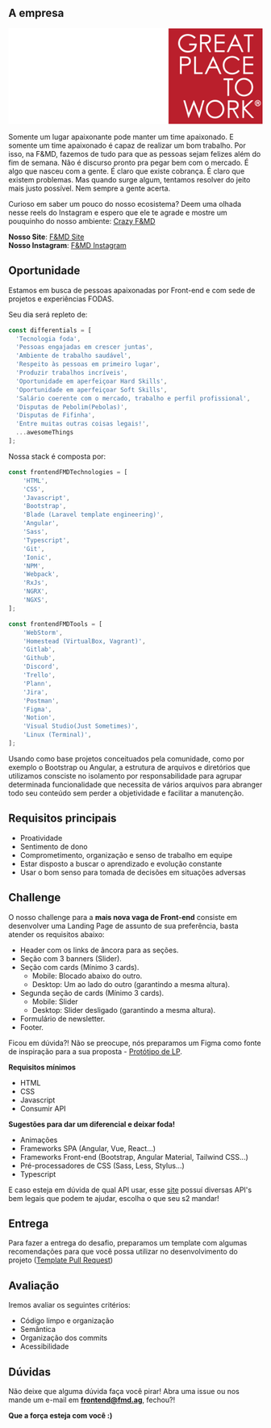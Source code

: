 ## A empresa
![alt text](assets/logo.svg)

Somente um lugar apaixonante pode manter um time apaixonado. E somente um time apaixonado é capaz de realizar um bom trabalho. Por isso, na F&MD, fazemos de tudo para que as pessoas sejam felizes além do fim de semana. Não é discurso pronto pra pegar bem com o mercado. É algo que nasceu com a gente. É claro que existe cobrança. É claro que existem problemas. Mas quando surge algum, tentamos resolver do jeito mais justo possível. Nem sempre a gente acerta.

Curioso em saber um pouco do nosso ecosistema? Deem uma olhada nesse reels do Instagram e espero que ele 
te agrade e mostre um pouquinho do nosso ambiente: [Crazy F&MD](https://www.instagram.com/p/CjJUzHTLjo1/)

<b>Nosso Site</b>: [F&MD Site](https://fmd.ag/)
<br>
<b>Nosso Instagram</b>: [F&MD Instagram](https://www.instagram.com/agenciafmd/)

## Oportunidade
Estamos em busca de pessoas apaixonadas por Front-end e com sede de projetos e experiências FODAS.

Seu dia será repleto de: 
```javascript
const differentials = [
  'Tecnologia foda',
  'Pessoas engajadas em crescer juntas',
  'Ambiente de trabalho saudável',
  'Respeito às pessoas em primeiro lugar',
  'Produzir trabalhos incríveis',
  'Oportunidade em aperfeiçoar Hard Skills',
  'Oportunidade em aperfeiçoar Soft Skills',
  'Salário coerente com o mercado, trabalho e perfil profissional',
  'Disputas de Pebolim(Pebolas)',
  'Disputas de Fifinha',
  'Entre muitas outras coisas legais!',
  ...awesomeThings
];
```

Nossa stack é composta por: 

````javascript
const frontendFMDTechnologies = [
    'HTML',
    'CSS',
    'Javascript',
    'Bootstrap',
    'Blade (Laravel template engineering)',
    'Angular',
    'Sass',
    'Typescript',
    'Git',
    'Ionic',
    'NPM',
    'Webpack',
    'RxJs',
    'NGRX',
    'NGXS',
];
````
````javascript
const frontendFMDTools = [
    'WebStorm',
    'Homestead (VirtualBox, Vagrant)',
    'Gitlab',
    'Github',
    'Discord',
    'Trello',
    'Plann',
    'Jira',
    'Postman',
    'Figma',
    'Notion',
    'Visual Studio(Just Sometimes)',
    'Linux (Terminal)',
];
````

Usando como base projetos conceituados pela comunidade, como por exemplo o Bootstrap ou Angular, a estrutura de arquivos e diretórios que utilizamos consciste no isolamento por responsabilidade para agrupar determinada funcionalidade que necessita de vários arquivos para abranger todo seu conteúdo sem perder a objetividade e facilitar a manutenção.

## Requisitos principais 
- Proatividade
- Sentimento de dono
- Comprometimento, organização e senso de trabalho em equipe
- Estar disposto a buscar o aprendizado e evolução constante
- Usar o bom senso para tomada de decisões em situações adversas

## Challenge

O nosso challenge para a <b>mais nova vaga de Front-end</b> consiste em desenvolver uma Landing Page de assunto de
sua preferência, basta atender os requisitos abaixo:

- Header com os links de âncora para as seções. 
- Seção com 3 banners (Slider).
- Seção com cards (Mínimo 3 cards).
  - Mobile: Blocado abaixo do outro.
  - Desktop: Um ao lado do outro (garantindo a mesma altura).
- Segunda seção de cards (Mínimo 3 cards).
  - Mobile: Slider
  - Desktop: Slider desligado (garantindo a mesma altura).
- Formulário de newsletter.
- Footer.

Ficou em dúvida?! Não se preocupe, nós preparamos um Figma como fonte de inspiração para a sua proposta - [Protótipo de LP](https://www.figma.com/file/SSTsobmlfwSgfxIpk1OWqP/Desafio-para-vaga-de-Front-End?node-id=201%3A9&t=H4tzwZSQRHgv9rGl-1).

<b>Requisitos mínimos</b>
- HTML
- CSS
- Javascript
- Consumir API

<b>Sugestões para dar um diferencial e deixar foda!</b>
- Animações
- Frameworks SPA (Angular, Vue, React...)
- Frameworks Front-end (Bootstrap, Angular Material, Tailwind CSS...)
- Pré-processadores de CSS (Sass, Less, Stylus...)
- Typescript

E caso esteja em dúvida de qual API usar, esse [site](https://publicapis.dev/) possuí diversas API's bem legais que podem te ajudar, escolha o que seu s2 mandar!

## Entrega
Para fazer a entrega do desafio, preparamos um template com algumas recomendações para que você possa utilizar no desenvolvimento do projeto ([Template Pull Request](https://github.com/agenciafmd/frontend-vagas/blob/main/docs/pull_request_template.md))

## Avaliação

Iremos avaliar os seguintes critérios:

- Código limpo e organização
- Semântica
- Organização dos commits
- Acessibilidade

## Dúvidas

Não deixe que alguma dúvida faça você pirar! Abra uma issue ou nos mande um e-mail em <b>frontend@fmd.ag</b>, fechou?!

<b>Que a força esteja com você :)</b>
